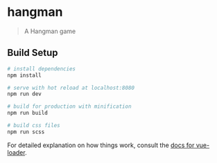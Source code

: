# hangman

> A Hangman game

## Build Setup

``` bash
# install dependencies
npm install

# serve with hot reload at localhost:8080
npm run dev

# build for production with minification
npm run build

# build css files
npm run scss
```

For detailed explanation on how things work, consult the [docs for vue-loader](http://vuejs.github.io/vue-loader).